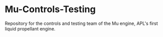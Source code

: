 # Mu-Controls-Testing
Repository for the controls and testing team of the Mu engine, APL's first liquid propellant engine.
